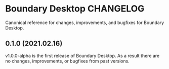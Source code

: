 # Boundary Desktop CHANGELOG

Canonical reference for changes, improvements, and bugfixes for Boundary Desktop.


## 0.1.0 (2021.02.16)

v1.0.0-alpha is the first release of Boundary Desktop. As a result there are no changes, improvements, or bugfixes from past versions.
